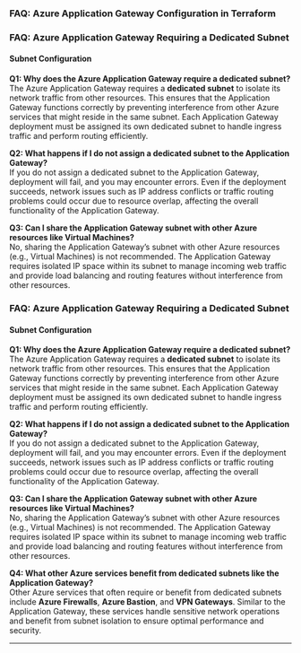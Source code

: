 ### **FAQ: Azure Application Gateway Configuration in Terraform**

### **FAQ: Azure Application Gateway Requiring a Dedicated Subnet**

#### **Subnet Configuration**

**Q1: Why does the Azure Application Gateway require a dedicated subnet?**  
The Azure Application Gateway requires a **dedicated subnet** to isolate its network traffic from other resources. This ensures that the Application Gateway functions correctly by preventing interference from other Azure services that might reside in the same subnet. Each Application Gateway deployment must be assigned its own dedicated subnet to handle ingress traffic and perform routing efficiently.

**Q2: What happens if I do not assign a dedicated subnet to the Application Gateway?**  
If you do not assign a dedicated subnet to the Application Gateway, deployment will fail, and you may encounter errors. Even if the deployment succeeds, network issues such as IP address conflicts or traffic routing problems could occur due to resource overlap, affecting the overall functionality of the Application Gateway.

**Q3: Can I share the Application Gateway subnet with other Azure resources like Virtual Machines?**  
No, sharing the Application Gateway’s subnet with other Azure resources (e.g., Virtual Machines) is not recommended. The Application Gateway requires isolated IP space within its subnet to manage incoming web traffic and provide load balancing and routing features without interference from other resources.

### **FAQ: Azure Application Gateway Requiring a Dedicated Subnet**

#### **Subnet Configuration**

**Q1: Why does the Azure Application Gateway require a dedicated subnet?**  
The Azure Application Gateway requires a **dedicated subnet** to isolate its network traffic from other resources. This ensures that the Application Gateway functions correctly by preventing interference from other Azure services that might reside in the same subnet. Each Application Gateway deployment must be assigned its own dedicated subnet to handle ingress traffic and perform routing efficiently.

**Q2: What happens if I do not assign a dedicated subnet to the Application Gateway?**  
If you do not assign a dedicated subnet to the Application Gateway, deployment will fail, and you may encounter errors. Even if the deployment succeeds, network issues such as IP address conflicts or traffic routing problems could occur due to resource overlap, affecting the overall functionality of the Application Gateway.

**Q3: Can I share the Application Gateway subnet with other Azure resources like Virtual Machines?**  
No, sharing the Application Gateway’s subnet with other Azure resources (e.g., Virtual Machines) is not recommended. The Application Gateway requires isolated IP space within its subnet to manage incoming web traffic and provide load balancing and routing features without interference from other resources.

**Q4: What other Azure services benefit from dedicated subnets like the Application Gateway?**  
Other Azure services that often require or benefit from dedicated subnets include **Azure Firewalls**, **Azure Bastion**, and **VPN Gateways**. Similar to the Application Gateway, these services handle sensitive network operations and benefit from subnet isolation to ensure optimal performance and security.

---
